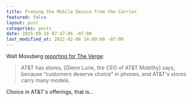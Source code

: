 ```yaml
---
title: Freeing the Mobile Device from the Carrier
featured: false
layout: post
categories: posts
date: 2015-09-16 07:47:06 -07:00
last_modified_at: 2022-02-06 14:00:00 -07:00
---
```


Walt Mossberg [reporting for The Verge](http://www.theverge.com/2015/9/16/9337115/end-of-smartphone-carrier-retail-stores-mossberg):

> AT&T has stores, [Glenn Lurie, the CEO of AT&T Mobility] says, because “customers deserve choice” in phones, and AT&T's stores carry many models.

Choice in AT&T's offerings, that is…

